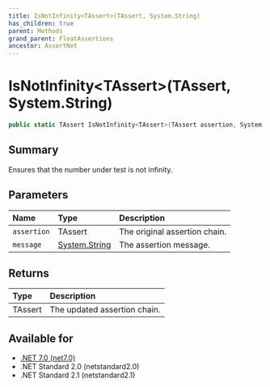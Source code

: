 ```yaml
---
title: IsNotInfinity<TAssert>(TAssert, System.String)
has_children: true
parent: Methods
grand_parent: FloatAssertions
ancestor: AssertNet
---
```

# IsNotInfinity&lt;TAssert&gt;(TAssert, System.String)

```csharp
public static TAssert IsNotInfinity<TAssert>(TAssert assertion, System.String message);
```

## Summary
Ensures that the number under test is not infinity.

## Parameters
|Name|Type|Description|
|:-|:-|:-|
|`assertion`|TAssert|The original assertion chain.|
|`message`|[System.String](https://learn.microsoft.com/en-us/dotnet/api/system.string)|The assertion message.|

## Returns
|Type|Description|
|:-|:-|
|TAssert|The updated assertion chain.|

## Available for
- [.NET 7.0 (net7.0)](https://versionsof.net/core/7.0/)
- .NET Standard 2.0 (netstandard2.0)
- .NET Standard 2.1 (netstandard2.1)
